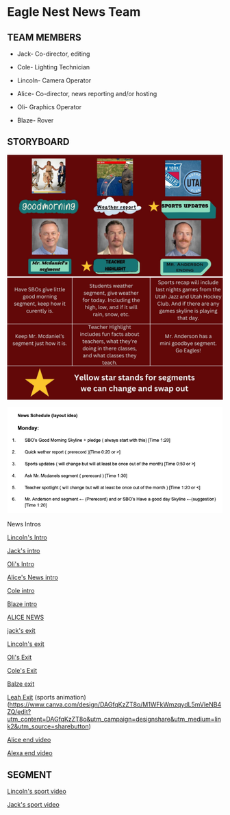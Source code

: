 # Eagle Nest News Team

## TEAM MEMBERS
* Jack- Co-director, editing

* Cole- Lighting Technician

* Lincoln- Camera Operator

* Alice- Co-director, news reporting and/or hosting

* Oli- Graphics Operator

* Blaze- Rover

## STORYBOARD

![Storyboard](https://github.com/9637642/TEAM-2/blob/main/Assests/1.jpg?raw=true)
![Storyboard info](https://github.com/9637642/TEAM-2/blob/main/Assests/2.jpg?raw=true)

![News Schedule layout idea](https://github.com/9637642/TEAM-2/blob/main/Assests/News%20Schedule%20(layout%20idea).png?raw=true)

News Intros

[Lincoln's Intro](https://drive.google.com/file/d/1tW8SCLG61TsXtlgNlBIR5bZqEYyoDPRi/view?usp=sharing)

[Jack's intro](https://drive.google.com/file/d/1yvJ9wAd8m5NMgO7-cUEY-bAIOLVvY_xt/view?usp=sharing)

[Oli's Intro](https://www.canva.com/design/DAGc2c9vZ0k/ik8zBX2xWGjxPHDVeJausg/edit?utm_content=DAGc2c9vZ0k&utm_campaign=designshare&utm_medium=link2&utm_source=sharebutton)


[Alice's News intro](https://www.canva.com/design/DAGdCTff10k/mX5HGV1305shfMQxmQ5hyQ/edit?utm_content=DAGdCTff10k&utm_campaign=designshare&utm_medium=link2&utm_source=sharebutton)

[Cole intro](https://github.com/user-attachments/assets/bd51dd5e-91f7-4738-beba-19d8a1a4b2b1)

[Blaze intro](https://github.com/user-attachments/assets/60dc6882-c305-4c96-a3aa-292be30f76a2)

[ALICE NEWS](https://drive.google.com/file/d/1LlhwWMRIDdKMNEQ_-zvq2k1AcoHKg6ZC/view?usp=sharing)

[jack's exit](https://drive.google.com/file/d/1KqyYf3HWMRG-IGFR6oHsW7C4W7lcqjmq/view?usp=sharing)

[Lincoln's exit](https://drive.google.com/file/d/1GCxUUoF9nTwgXOKrcO02nlf9BZgRL2nD/view?usp=sharing)

[Oli's Exit](https://drive.google.com/file/d/1Y2YfKCRNrjDEAH8qavAMYntaYaSW-pcp/view?usp=sharing)

[Cole's Exit](https://drive.google.com/file/d/13a-WoL8DErZgfmtaCuloyJYLtiZRrwr7/view?usp=sharing)

[Balze exit](https://drive.google.com/file/d/1lBvQp1TJMoXwN2YcBY95akhCvzf1czcP/view?usp=drive_web)

[Leah Exit](https://drive.google.com/file/d/1zihSMATADLFu4N5HKS6qCNOldBjh3zIr/view?usp=sharing)
(sports animation) (https://www.canva.com/design/DAGfqKzZT8o/M1WFkWmzqydL5mVleNB4ZQ/edit?utm_content=DAGfqKzZT8o&utm_campaign=designshare&utm_medium=link2&utm_source=sharebutton)


[Alice end video](https://drive.google.com/file/d/1LlhwWMRIDdKMNEQ_-zvq2k1AcoHKg6ZC/view?usp=drive_link)

[Alexa end video](https://drive.google.com/file/d/1DFVHbs-lQzq24DHtNrQMT3qHNLbZt0w8/view?usp=share_link)

## SEGMENT

[Lincoln's sport video](https://drive.google.com/file/d/1LfuxEpkVcfPcA2RTW8TpqjVFtMKzPgcy/view?usp=sharing)

[Jack's sport video](https://drive.google.com/file/d/15fvX2fV24_cgoTJ9BU6GKq0V4VUaeAdT/view?usp=sharing)
